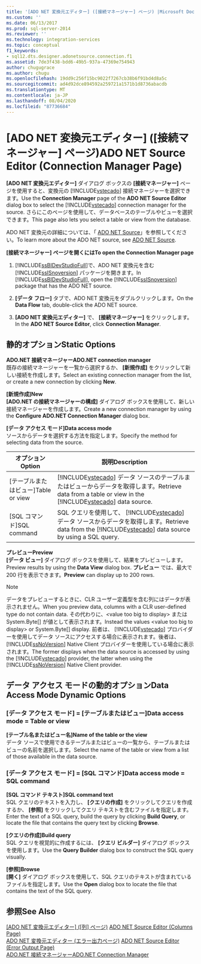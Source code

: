 ```yaml
---
title: '[ADO NET 変換元エディター] ([接続マネージャー] ページ) |Microsoft Docs'
ms.custom: ''
ms.date: 06/13/2017
ms.prod: sql-server-2014
ms.reviewer: ''
ms.technology: integration-services
ms.topic: conceptual
f1_keywords:
- sql12.dts.designer.adonetsource.connection.f1
ms.assetid: 7de3f438-bdd6-49b5-937a-47369e754943
author: chugugrace
ms.author: chugu
ms.openlocfilehash: 19dd9c256f15bc9022f7267cb38b6f91bd4d8a5c
ms.sourcegitcommit: ad4d92dce894592a259721a1571b1d8736abacdb
ms.translationtype: MT
ms.contentlocale: ja-JP
ms.lasthandoff: 08/04/2020
ms.locfileid: "87736684"
---
```

# <a name="ado-net-source-editor-connection-manager-page"></a><span data-ttu-id="7ccf3-102">[ADO NET 変換元エディター] ([接続マネージャー] ページ)</span><span class="sxs-lookup"><span data-stu-id="7ccf3-102">ADO NET Source Editor (Connection Manager Page)</span></span>
  <span data-ttu-id="7ccf3-103">**[ADO NET 変換元エディター]** ダイアログ ボックスの **[接続マネージャー]** ページを使用すると、変換元の [!INCLUDE[vstecado](../includes/vstecado-md.md)] 接続マネージャーを選択できます。</span><span class="sxs-lookup"><span data-stu-id="7ccf3-103">Use the **Connection Manager** page of the **ADO NET Source Editor** dialog box to select the [!INCLUDE[vstecado](../includes/vstecado-md.md)] connection manager for the source.</span></span> <span data-ttu-id="7ccf3-104">さらにこのページを使用して、データベースのテーブルやビューを選択できます。</span><span class="sxs-lookup"><span data-stu-id="7ccf3-104">This page also lets you select a table or view from the database.</span></span>  
  
 <span data-ttu-id="7ccf3-105">ADO NET 変換元の詳細については、「 [ADO NET Source](data-flow/ado-net-source.md)」を参照してください。</span><span class="sxs-lookup"><span data-stu-id="7ccf3-105">To learn more about the ADO NET source, see [ADO NET Source](data-flow/ado-net-source.md).</span></span>  
  
 <span data-ttu-id="7ccf3-106">**[接続マネージャー] ページを開くには**</span><span class="sxs-lookup"><span data-stu-id="7ccf3-106">**To open the Connection Manager page**</span></span>  
  
1.  <span data-ttu-id="7ccf3-107">[!INCLUDE[ssBIDevStudioFull](../includes/ssbidevstudiofull-md.md)]で、ADO NET 変換元を含む [!INCLUDE[ssISnoversion](../includes/ssisnoversion-md.md)] パッケージを開きます。</span><span class="sxs-lookup"><span data-stu-id="7ccf3-107">In [!INCLUDE[ssBIDevStudioFull](../includes/ssbidevstudiofull-md.md)], open the [!INCLUDE[ssISnoversion](../includes/ssisnoversion-md.md)] package that has the ADO NET source.</span></span>  
  
2.  <span data-ttu-id="7ccf3-108">**[データ フロー]** タブで、ADO NET 変換元をダブルクリックします。</span><span class="sxs-lookup"><span data-stu-id="7ccf3-108">On the **Data Flow** tab, double-click the ADO NET source.</span></span>  
  
3.  <span data-ttu-id="7ccf3-109">**[ADO NET 変換元エディター]** で、 **[接続マネージャー]** をクリックします。</span><span class="sxs-lookup"><span data-stu-id="7ccf3-109">In the **ADO NET Source Editor**, click **Connection Manager**.</span></span>  
  
## <a name="static-options"></a><span data-ttu-id="7ccf3-110">静的オプション</span><span class="sxs-lookup"><span data-stu-id="7ccf3-110">Static Options</span></span>  
 <span data-ttu-id="7ccf3-111">**ADO.NET 接続マネージャー**</span><span class="sxs-lookup"><span data-stu-id="7ccf3-111">**ADO.NET connection manager**</span></span>  
 <span data-ttu-id="7ccf3-112">既存の接続マネージャーを一覧から選択するか、 **[新規作成]** をクリックして新しい接続を作成します。</span><span class="sxs-lookup"><span data-stu-id="7ccf3-112">Select an existing connection manager from the list, or create a new connection by clicking **New**.</span></span>  
  
 <span data-ttu-id="7ccf3-113">**[新規作成]**</span><span class="sxs-lookup"><span data-stu-id="7ccf3-113">**New**</span></span>  
 <span data-ttu-id="7ccf3-114">**[ADO.NET の接続マネージャーの構成]** ダイアログ ボックスを使用して、新しい接続マネージャーを作成します。</span><span class="sxs-lookup"><span data-stu-id="7ccf3-114">Create a new connection manager by using the **Configure ADO.NET Connection Manager** dialog box.</span></span>  
  
 <span data-ttu-id="7ccf3-115">**[データ アクセス モード]**</span><span class="sxs-lookup"><span data-stu-id="7ccf3-115">**Data access mode**</span></span>  
 <span data-ttu-id="7ccf3-116">ソースからデータを選択する方法を指定します。</span><span class="sxs-lookup"><span data-stu-id="7ccf3-116">Specify the method for selecting data from the source.</span></span>  
  
|<span data-ttu-id="7ccf3-117">オプション</span><span class="sxs-lookup"><span data-stu-id="7ccf3-117">Option</span></span>|<span data-ttu-id="7ccf3-118">説明</span><span class="sxs-lookup"><span data-stu-id="7ccf3-118">Description</span></span>|  
|------------|-----------------|  
|<span data-ttu-id="7ccf3-119">[テーブルまたはビュー]</span><span class="sxs-lookup"><span data-stu-id="7ccf3-119">Table or view</span></span>|<span data-ttu-id="7ccf3-120">[!INCLUDE[vstecado](../includes/vstecado-md.md)] データ ソースのテーブルまたはビューからデータを取得します。</span><span class="sxs-lookup"><span data-stu-id="7ccf3-120">Retrieve data from a table or view in the [!INCLUDE[vstecado](../includes/vstecado-md.md)] data source.</span></span>|  
|<span data-ttu-id="7ccf3-121">[SQL コマンド]</span><span class="sxs-lookup"><span data-stu-id="7ccf3-121">SQL command</span></span>|<span data-ttu-id="7ccf3-122">SQL クエリを使用して、 [!INCLUDE[vstecado](../includes/vstecado-md.md)] データ ソースからデータを取得します。</span><span class="sxs-lookup"><span data-stu-id="7ccf3-122">Retrieve data from the [!INCLUDE[vstecado](../includes/vstecado-md.md)] data source by using a SQL query.</span></span>|  
  
 <span data-ttu-id="7ccf3-123">**プレビュー**</span><span class="sxs-lookup"><span data-stu-id="7ccf3-123">**Preview**</span></span>  
 <span data-ttu-id="7ccf3-124">**[データ ビュー]** ダイアログ ボックスを使用して、結果をプレビューします。</span><span class="sxs-lookup"><span data-stu-id="7ccf3-124">Preview results by using the **Data View** dialog box.</span></span> <span data-ttu-id="7ccf3-125">**プレビュー** では、最大で 200 行を表示できます。</span><span class="sxs-lookup"><span data-stu-id="7ccf3-125">**Preview** can display up to 200 rows.</span></span>  
  
> [!NOTE]  
>  <span data-ttu-id="7ccf3-126">データをプレビューするときに、CLR ユーザー定義型を含む列にはデータが表示されません。</span><span class="sxs-lookup"><span data-stu-id="7ccf3-126">When you preview data, columns with a CLR user-defined type do not contain data.</span></span> <span data-ttu-id="7ccf3-127">その代わりに、\<value too big to display> または System.Byte[] が値として表示されます。</span><span class="sxs-lookup"><span data-stu-id="7ccf3-127">Instead the values \<value too big to display> or System.Byte[] display.</span></span> <span data-ttu-id="7ccf3-128">前者は、 [!INCLUDE[vstecado](../includes/vstecado-md.md)] プロバイダーを使用してデータ ソースにアクセスする場合に表示されます。後者は、 [!INCLUDE[ssNoVersion](../includes/ssnoversion-md.md)] Native Client プロバイダーを使用している場合に表示されます。</span><span class="sxs-lookup"><span data-stu-id="7ccf3-128">The former displays when the data source is accessed by using the [!INCLUDE[vstecado](../includes/vstecado-md.md)] provider, the latter when using the [!INCLUDE[ssNoVersion](../includes/ssnoversion-md.md)] Native Client provider.</span></span>  
  
## <a name="data-access-mode-dynamic-options"></a><span data-ttu-id="7ccf3-129">データ アクセス モードの動的オプション</span><span class="sxs-lookup"><span data-stu-id="7ccf3-129">Data Access Mode Dynamic Options</span></span>  
  
### <a name="data-access-mode--table-or-view"></a><span data-ttu-id="7ccf3-130">[データ アクセス モード] = [テーブルまたはビュー]</span><span class="sxs-lookup"><span data-stu-id="7ccf3-130">Data access mode = Table or view</span></span>  
 <span data-ttu-id="7ccf3-131">**[テーブル名またはビュー名]**</span><span class="sxs-lookup"><span data-stu-id="7ccf3-131">**Name of the table or the view**</span></span>  
 <span data-ttu-id="7ccf3-132">データ ソースで使用できるテーブルまたはビューの一覧から、テーブルまたはビューの名前を選択します。</span><span class="sxs-lookup"><span data-stu-id="7ccf3-132">Select the name of the table or view from a list of those available in the data source.</span></span>  
  
### <a name="data-access-mode--sql-command"></a><span data-ttu-id="7ccf3-133">[データ アクセス モード] = [SQL コマンド]</span><span class="sxs-lookup"><span data-stu-id="7ccf3-133">Data access mode = SQL command</span></span>  
 <span data-ttu-id="7ccf3-134">**[SQL コマンド テキスト]**</span><span class="sxs-lookup"><span data-stu-id="7ccf3-134">**SQL command text**</span></span>  
 <span data-ttu-id="7ccf3-135">SQL クエリのテキストを入力し、 **[クエリの作成]** をクリックしてクエリを作成するか、 **[参照]** をクリックしてクエリ テキストを含むファイルを指定します。</span><span class="sxs-lookup"><span data-stu-id="7ccf3-135">Enter the text of a SQL query, build the query by clicking **Build Query**, or locate the file that contains the query text by clicking **Browse**.</span></span>  
  
 <span data-ttu-id="7ccf3-136">**[クエリの作成]**</span><span class="sxs-lookup"><span data-stu-id="7ccf3-136">**Build query**</span></span>  
 <span data-ttu-id="7ccf3-137">SQL クエリを視覚的に作成するには、 **[クエリ ビルダー]** ダイアログ ボックスを使用します。</span><span class="sxs-lookup"><span data-stu-id="7ccf3-137">Use the **Query Builder** dialog box to construct the SQL query visually.</span></span>  
  
 <span data-ttu-id="7ccf3-138">**[参照]**</span><span class="sxs-lookup"><span data-stu-id="7ccf3-138">**Browse**</span></span>  
 <span data-ttu-id="7ccf3-139">**[開く]** ダイアログ ボックスを使用して、SQL クエリのテキストが含まれているファイルを指定します。</span><span class="sxs-lookup"><span data-stu-id="7ccf3-139">Use the **Open** dialog box to locate the file that contains the text of the SQL query.</span></span>  
  
## <a name="see-also"></a><span data-ttu-id="7ccf3-140">参照</span><span class="sxs-lookup"><span data-stu-id="7ccf3-140">See Also</span></span>  
 <span data-ttu-id="7ccf3-141">[[ADO NET 変換元エディター] &#40;[列] ページ&#41;](../../2014/integration-services/ado-net-source-editor-columns-page.md) </span><span class="sxs-lookup"><span data-stu-id="7ccf3-141">[ADO NET Source Editor &#40;Columns Page&#41;](../../2014/integration-services/ado-net-source-editor-columns-page.md) </span></span>  
 <span data-ttu-id="7ccf3-142">[ADO NET 変換元エディター &#40;エラー出力ページ&#41;](../../2014/integration-services/ado-net-source-editor-error-output-page.md) </span><span class="sxs-lookup"><span data-stu-id="7ccf3-142">[ADO NET Source Editor &#40;Error Output Page&#41;](../../2014/integration-services/ado-net-source-editor-error-output-page.md) </span></span>  
 [<span data-ttu-id="7ccf3-143">ADO.NET 接続マネージャー</span><span class="sxs-lookup"><span data-stu-id="7ccf3-143">ADO.NET Connection Manager</span></span>](connection-manager/ado-net-connection-manager.md)  
  
  
